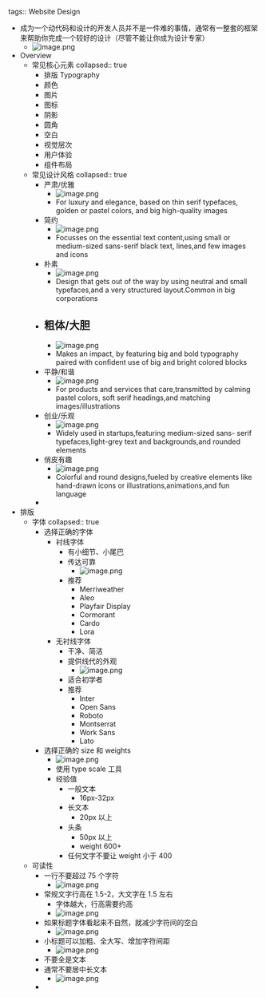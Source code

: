 tags:: Website Design

- 成为一个动代码和设计的开发人员并不是一件难的事情，通常有一整套的框架来帮助你完成一个较好的设计（尽管不能让你成为设计专家）
	- ![image.png](../assets/image_1684763667631_0.png)
- Overview
	- 常见核心元素
	  collapsed:: true
		- 排版 Typography
		- 颜色
		- 图片
		- 图标
		- 阴影
		- 圆角
		- 空白
		- 视觉层次
		- 用户体验
		- 组件布局
	- 常见设计风格
	  collapsed:: true
		- 严肃/优雅
			- ![image.png](../assets/image_1684763962265_0.png)
			- For luxury and elegance, based on thin serif typefaces, golden or pastel colors, and big high-quality images
		- 简约
			- ![image.png](../assets/image_1684764014088_0.png)
			- Focusses on the essential text content,using small or medium-sized sans-serif black text, lines,and few images and icons
		- 朴素
			- ![image.png](../assets/image_1684764091882_0.png)
			- Design that gets out of the way by using neutral and small typefaces,and a very structured layout.Common in big corporations
		- 粗体/大胆
			-
			- ![image.png](../assets/image_1684764150629_0.png)
			- Makes an impact, by featuring big and bold typography paired with confident use of big and bright colored blocks
		- 平静/和谐
			- ![image.png](../assets/image_1684764202163_0.png)
			- For products and services that care,transmitted by calming pastel colors, soft serif headings,and matching images/illustrations
		- 创业/乐观
			- ![image.png](../assets/image_1684764240707_0.png)
			- Widely used in startups,featuring medium-sized sans- serif typefaces,light-grey text and backgrounds,and rounded elements
		- 俏皮有趣
			- ![image.png](../assets/image_1684764268470_0.png)
			- Colorful and round designs,fueled by creative elements like hand-drawn icons or illustrations,animations,and fun language
		-
- 排版
	- 字体
	  collapsed:: true
		- 选择正确的字体
			- 衬线字体
				- 有小细节、小尾巴
				- 传达可靠
					- ![image.png](../assets/image_1684764976125_0.png)
				- 推荐
					- Merriweather
					- Aleo
					- Playfair Display
					- Cormorant
					- Cardo
					- Lora
			- 无衬线字体
				- 干净、简洁
				- 提供线代的外观
					- ![image.png](../assets/image_1684764996001_0.png)
				- 适合初学者
				- 推荐
					- Inter
					- Open Sans
					- Roboto
					- Montserrat
					- Work Sans
					- Lato
		- 选择正确的 size 和 weights
			- ![image.png](../assets/image_1684765568995_0.png)
			- 使用 type scale 工具
			- 经验值
				- 一般文本
					- 16px-32px
				- 长文本
					- 20px 以上
				- 头条
					- 50px 以上
					- weight 600+
				- 任何文字不要让 weight 小于 400
	- 可读性
		- 一行不要超过 75 个字符
			- ![image.png](../assets/image_1684765721435_0.png)
		- 常规文字行高在 1.5-2，大文字在 1.5 左右
			- 字体越大，行高需要约高
			- ![image.png](../assets/image_1684765780511_0.png)
		- 如果标题字体看起来不自然，就减少字符间的空白
			- ![image.png](../assets/image_1684765834233_0.png)
		- 小标题可以加粗、全大写、增加字符间距
			- ![image.png](../assets/image_1684765877074_0.png)
		- 不要全是文本
		- 通常不要居中长文本
			- ![image.png](../assets/image_1684765933949_0.png)
		-